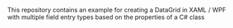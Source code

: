 This repository contains an example for creating a DataGrid in XAML / WPF with multiple field entry types based on the properties of a C# class
